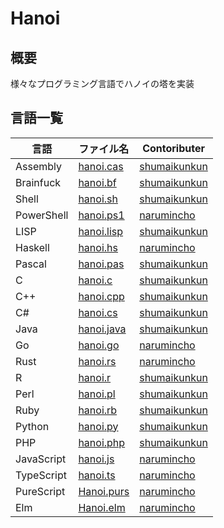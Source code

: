 # Hanoi
## 概要
様々なプログラミング言語でハノイの塔を実装

## 言語一覧
 | 言語 | ファイル名 | Contoributer |
 | --- | --- | --- |
 | Assembly | [hanoi.cas](https://github.com/shumaikunkun/Hanoi/blob/master/hanoi.cas) | [shumaikunkun] |
 | Brainfuck | [hanoi.bf](https://github.com/shumaikunkun/Hanoi/blob/master/hanoi.bf) | [shumaikunkun] |
 | Shell | [hanoi.sh](https://github.com/shumaikunkun/Hanoi/blob/master/hanoi.sh) | [shumaikunkun] |
 | PowerShell | [hanoi.ps1](https://github.com/shumaikunkun/Hanoi/blob/master/hanoi.ps1) | [narumincho] |
 | LISP | [hanoi.lisp](https://github.com/shumaikunkun/Hanoi/blob/master/hanoi.lisp) | [shumaikunkun] |
 | Haskell | [hanoi.hs](https://github.com/shumaikunkun/Hanoi/blob/master/hanoi.hs) | [narumincho] |
 | Pascal | [hanoi.pas](https://github.com/shumaikunkun/Hanoi/blob/master/hanoi.pas) | [shumaikunkun] |
 | C | [hanoi.c](https://github.com/shumaikunkun/Hanoi/blob/master/hanoi.c) | [shumaikunkun] |
 | C++ | [hanoi.cpp](https://github.com/shumaikunkun/Hanoi/blob/master/hanoi.cpp) | [shumaikunkun] |
 | C# | [hanoi.cs](https://github.com/shumaikunkun/Hanoi/blob/master/hanoi.cs) | [shumaikunkun] |
 | Java | [hanoi.java](https://github.com/shumaikunkun/Hanoi/blob/master/hanoi.java) | [shumaikunkun] |
 | Go | [hanoi.go](https://github.com/shumaikunkun/Hanoi/blob/master/hanoi.go) | [narumincho] |
 | Rust | [hanoi.rs](https://github.com/shumaikunkun/Hanoi/blob/master/hanoi.rs) | [narumincho] |
 | R | [hanoi.r](https://github.com/shumaikunkun/Hanoi/blob/master/hanoi.r) | [shumaikunkun] |
 | Perl | [hanoi.pl](https://github.com/shumaikunkun/Hanoi/blob/master/hanoi.pl) | [shumaikunkun] |
 | Ruby | [hanoi.rb](https://github.com/shumaikunkun/Hanoi/blob/master/hanoi.rb) | [shumaikunkun] |
 | Python | [hanoi.py](https://github.com/shumaikunkun/Hanoi/blob/master/hanoi.py) | [shumaikunkun] |
 | PHP | [hanoi.php](https://github.com/shumaikunkun/Hanoi/blob/master/hanoi.php) | [shumaikunkun] |
 | JavaScript | [hanoi.js](https://github.com/shumaikunkun/Hanoi/blob/master/hanoi.js) | [narumincho] |
 | TypeScript | [hanoi.ts](https://github.com/shumaikunkun/Hanoi/blob/master/hanoi.ts) | [narumincho] |
 | PureScript | [Hanoi.purs](https://github.com/shumaikunkun/Hanoi/blob/master/Hanoi.purs) | [narumincho] |
 | Elm | [Hanoi.elm](https://github.com/shumaikunkun/Hanoi/blob/master/Hanoi.elm) | [narumincho] |

[shumaikunkun]:https://github.com/shumaikunkun
[narumincho]:https://github.com/narumincho
